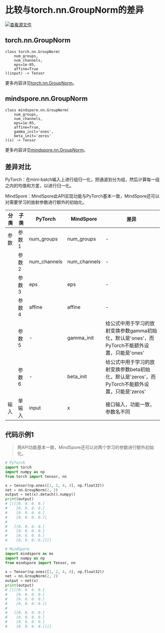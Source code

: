 # 比较与torch.nn.GroupNorm的差异

[![查看源文件](https://mindspore-website.obs.cn-north-4.myhuaweicloud.com/website-images/master/resource/_static/logo_source.png)](https://gitee.com/mindspore/docs/blob/master/docs/mindspore/source_zh_cn/note/api_mapping/pytorch_diff/GroupNorm.md)

## torch.nn.GroupNorm

```text
class torch.nn.GroupNorm(
    num_groups,
    num_channels,
    eps=1e-05,
    affine=True
)(input) -> Tensor
```

更多内容详见[torch.nn.GroupNorm](https://pytorch.org/docs/1.8.1/generated/torch.nn.GroupNorm.html)。

## mindspore.nn.GroupNorm

```text
class mindspore.nn.GroupNorm(
    num_groups,
    num_channels,
    eps=1e-05,
    affine=True,
    gamma_init='ones',
    beta_init='zeros'
)(x) -> Tensor
```

更多内容详见[mindspore.nn.GroupNorm](https://mindspore.cn/docs/zh-CN/master/api_python/nn/mindspore.nn.GroupNorm.html)。

## 差异对比

PyTorch：在mini-batch输入上进行组归一化，把通道划分为组，然后计算每一组之内的均值和方差，以进行归一化。

MindSpore：MindSpore此API实现功能与PyTorch基本一致，MindSpore还可以对需要学习的放射参数进行额外的初始化。

| 分类 | 子类  | PyTorch      | MindSpore    | 差异                                                         |
| ---- | ----- | ------------ | ------------ | ------------------------------------------------------------ |
| 参数 | 参数1 | num_groups   | num_groups   | -                                                            |
|      | 参数2 | num_channels | num_channels | -                                                            |
|      | 参数3 | eps          | eps          | -                                                            |
|      | 参数4 | affine       | affine       | -                                                            |
|      | 参数5 | -            | gamma_init   | 给公式中用于学习的放射变换参数gamma初始化，默认是'ones'，而PyTorch不能额外设置，只能是'ones' |
|      | 参数6 | -           | beta_init    | 给公式中用于学习的放射变换参数beta初始化，默认是'zeros'，而PyTorch不能额外设置，只能是'zeros' |
| 输入 | 单输入 | input        | x            | 接口输入，功能一致，参数名不同                                         |

## 代码示例1

> 两API功能基本一致，MindSpore还可以对两个学习的参数进行额外初始化。

```python
# PyTorch
import torch
import numpy as np
from torch import tensor, nn

x = tensor(np.ones([1, 2, 4, 4], np.float32))
net = nn.GroupNorm(2, 2)
output = net(x).detach().numpy()
print(output)
# [[[[0. 0. 0. 0.]
#    [0. 0. 0. 0.]
#    [0. 0. 0. 0.]
#    [0. 0. 0. 0.]]
#
#   [[0. 0. 0. 0.]
#    [0. 0. 0. 0.]
#    [0. 0. 0. 0.]
#    [0. 0. 0. 0.]]]]

# MindSpore
import mindspore as ms
import numpy as np
from mindspore import Tensor, nn

x = Tensor(np.ones([1, 2, 4, 4], np.float32))
net = nn.GroupNorm(2, 2)
output = net(x)
print(output)
# [[[[0. 0. 0. 0.]
#    [0. 0. 0. 0.]
#    [0. 0. 0. 0.]
#    [0. 0. 0. 0.]]
#
#   [[0. 0. 0. 0.]
#    [0. 0. 0. 0.]
#    [0. 0. 0. 0.]
#    [0. 0. 0. 0.]]]]
```
